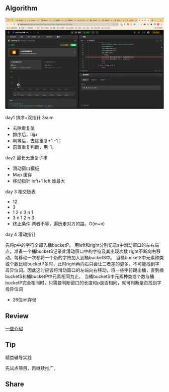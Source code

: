 ## Algorithm
![算法](../../../images/temp/sisyphus-2023-11-26-lc.png)

day1 排序+双指针 3sum
- 去除重复值
- 排序后，l与r
- 判等后，去除重复+1 -1；
- 前置重复判断，用-1。

day2 最长无重复子串
- 滑动窗口模板
- Map 缓存
- 移动指针 left+1 left 谁最大

day 3 相交链表
- 12
- 3
- 1 2 n 3 n 1
- 3 n 1 2 n 3
- 终止条件 两者不等，遍历走对方的路。O(m+n)

day 4 滑动指针

先将p中的字符全部入桶bucketP。
用left和right分别记录s中滑动窗口的左右端点，准备一个桶bucketS记录此滑动窗口中的字符及其出现次数
right不断向右移动，每移动一次都将一个新的字符加入到桶bucketS中。
当桶bucketS中元素种类或个数比桶bucketP多时，此时right再向右只会让二者差的更多，不可能找到字母异位词。因此这时应该将滑动窗口的左端向右移动，将一些字符踢出桶，直到桶bucketS和桶bucketP中元素相同为止。
当桶bucketS中元素种类或个数与桶bucketP完全相同时，只需要判断窗口的长度和p是否相同，就可判断是否找到字母异位词
- 26位int存储

## Review

[一些介绍](https://medium.com/@danielfoo/software-architecture-and-design-trend-2023-f55ecfbcfcc0)

## Tip


精益辅导实践

先试点项目，再继续推广。

## Share
